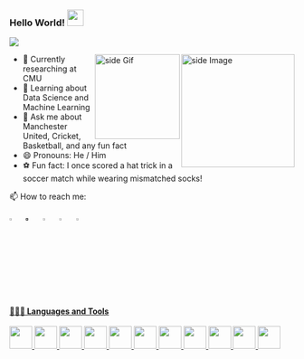 ### Hello World!  <img src="https://github.com/sciencepal/sciencepal/blob/master/assets/Hi.gif" width="29px">
  ![](https://komarev.com/ghpvc/?username=sciencepal&label=Profile%20Visits&color=blue&style=for-the-badge)
  
<img src="https://github.com/sciencepal/sciencepal/blob/master/assets/life_balance.gif" alt="side Image" align="right" width="200" height="auto" />
<a href="https://ko-fi.com/sciencepal"> <img src="https://media3.giphy.com/media/ZEB6yFbLnhyQf7g3hn/giphy.gif" alt="side Gif" align="right" width="150" height="auto"/> </a>
  
  - 🔭 Currently researching at CMU
  - 🌱 Learning about Data Science and Machine Learning
  - 💬 Ask me about Manchester United, Cricket, Basketball, and any fun fact
  - 😄 Pronouns: He / Him
  - ⚽ Fun fact: I once scored a hat trick in a soccer match while wearing mismatched socks!

📫 How to reach me: &nbsp;&nbsp; 

[<img src="https://upload.wikimedia.org/wikipedia/commons/8/83/Steam_icon_logo.svg" width="3.5%"/>](https://steamcommunity.com/id/iconic_dark/)  &nbsp; [<img src="https://github.com/sciencepal/sciencepal/blob/master/assets/discord-round.svg" width="3.5%"/>]()  &nbsp; [<img src="https://img.icons8.com/color/48/000000/twitter.png" width="3.5%"/>](https://twitter.com/alshishaunak)  &nbsp; [<img src="https://img.icons8.com/color/48/000000/linkedin.png" width="3.5%"/>](https://www.linkedin.com/in/shaunak-alshi-619469186)  &nbsp;  <a href="mailto:shaunak111sa@gmail.com"> <img src="https://img.icons8.com/fluent/48/000000/gmail.png" width="3.5%"/>
  


#### 👨🏻‍💻 Languages and Tools

<img height="40" src="https://upload.wikimedia.org/wikipedia/commons/c/c3/Python-logo-notext.svg">
<img height="40" src="https://upload.wikimedia.org/wikipedia/en/3/30/Java_programming_language_logo.svg">
<img height="40" src="https://upload.wikimedia.org/wikipedia/commons/8/87/Sql_data_base_with_logo.png">
<img height="40" src="https://upload.wikimedia.org/wikipedia/commons/6/62/MySQL.svg">
<img height="40" src="https://upload.wikimedia.org/wikipedia/commons/3/38/SQLite370.svg">
<img height="40" src="https://upload.wikimedia.org/wikipedia/commons/9/93/MongoDB_Logo.svg">
<img height="40" src="https://upload.wikimedia.org/wikipedia/commons/6/64/AWSGlue-Logo.svg">
<img height="40" src="https://upload.wikimedia.org/wikipedia/commons/5/5d/Apache_Airflow_Logo.svg">
<img height="40" src="https://upload.wikimedia.org/wikipedia/commons/1/1f/AWS_Simple_Storage_Service_S3_Logo.svg">
<img height="40" src="https://upload.wikimedia.org/wikipedia/commons/2/2d/Tensorflow_logo.svg">
<img height="40" src="https://upload.wikimedia.org/wikipedia/commons/a/ae/Keras_logo.svg">







